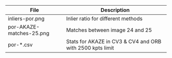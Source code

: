 | File | Description |
|------|-------------|
| inliers-por.png | Inlier ratio for different methods |
| por-AKAZE-matches-25.png | Matches between image 24 and 25 |
| por-*.csv | Stats for AKAZE in CV3 & CV4 and ORB with 2500 kpts limit |
